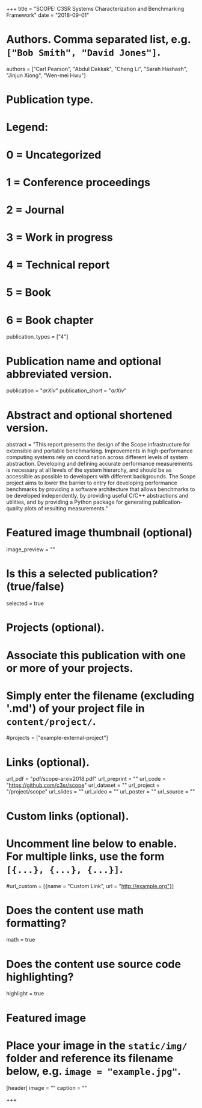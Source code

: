 +++
title = "SCOPE: C3SR Systems Characterization and Benchmarking Framework"
date = "2018-09-01"

# Authors. Comma separated list, e.g. `["Bob Smith", "David Jones"]`.
authors = ["Carl Pearson", "Abdul Dakkak", "Cheng Li", "Sarah Hashash", "Jinjun Xiong", "Wen-mei Hwu"]

# Publication type.
# Legend:
# 0 = Uncategorized
# 1 = Conference proceedings
# 2 = Journal
# 3 = Work in progress
# 4 = Technical report
# 5 = Book
# 6 = Book chapter
publication_types = ["4"]

# Publication name and optional abbreviated version.
publication = "*arXiv*"
publication_short = "*arXiv*"

# Abstract and optional shortened version.
abstract = "This report presents the design of the Scope infrastructure for extensible and portable benchmarking. Improvements in high-performance computing systems rely on coordination across different levels of system abstraction. Developing and defining accurate performance measurements is necessary at all levels of the system hierarchy, and should be as accessible as possible to developers with different backgrounds. The Scope project aims to lower the barrier to entry for developing performance benchmarks by providing a software architecture that allows benchmarks to be developed independently, by providing useful C/C++ abstractions and utilities, and by providing a Python package for generating publication-quality plots of resulting measurements."

# Featured image thumbnail (optional)
image_preview = ""

# Is this a selected publication? (true/false)
selected = true

# Projects (optional).
#   Associate this publication with one or more of your projects.
#   Simply enter the filename (excluding '.md') of your project file in `content/project/`.
#projects = ["example-external-project"]

# Links (optional).
url_pdf = "pdf/scope-arxiv2018.pdf"
url_preprint = ""
url_code = "https://github.com/c3sr/scope"
url_dataset = ""
url_project = "/project/scope"
url_slides = ""
url_video = ""
url_poster = ""
url_source = ""

# Custom links (optional).
#   Uncomment line below to enable. For multiple links, use the form `[{...}, {...}, {...}]`.
#url_custom = [{name = "Custom Link", url = "http://example.org"}]

# Does the content use math formatting?
math = true

# Does the content use source code highlighting?
highlight = true

# Featured image
# Place your image in the `static/img/` folder and reference its filename below, e.g. `image = "example.jpg"`.
[header]
image = ""
caption = ""

+++
